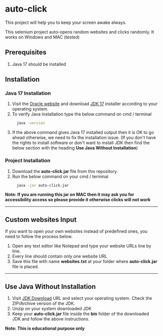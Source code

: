 # auto-click

This project will help you to keep your screen awake always.

This selenium project auto-opens random websites and clicks randomly. It works on Windows and MAC (tested)

## Prerequisites
1. Java 17 should be installed

## Installation
### Java 17 Installation
1. Visit the [Oracle website](https://www.oracle.com/java/technologies/downloads/) and download [JDK 17](https://www.oracle.com/java/technologies/downloads/#java17) installer according to your operating system.
2. To verify Java installation type the below command on cmd / terminal
    ```bash
      java -version
    ```
3. If the above command gives Java 17 installed output then it is OK to go ahead otherwise, we need to fix the installation issue. (If you don't have the rights to install software or don't want to install JDK then find the below section with the heading **Use Java Without Installation**)

### Project Installation
1. Download the **auto-click.jar** file from this repository.
2. Run the below command on your cmd / terminal
    ```bash
      java -jar auto-click.jar
    ```
**Note: If you are running this jar on MAC then it may ask you for accessibility access so please provide it otherwise clicks will not work**
****
## Custom websites Input
If you want to open your own websites instead of predefined ones, you need to follow the process below.

1. Open any text editor like Notepad and type your website URLs line by line.
2. Every line should contain only one website URL
3. Save this file with name **websites.txt** at your folder where **auto-click.jar** file is placed.
****
## Use Java Without Installation

1. Visit [JDK Download](https://www.oracle.com/java/technologies/downloads/#java17) URL and select your operating system. Check the ZIP/Archive version of the JDK.
2. Unzip on your system downloaded JDK
3. Keep your **auto-click.jar** file inside the **bin** folder of the downloaded JDK and follow the above instructions.

**Note: This is educational purpose only**
